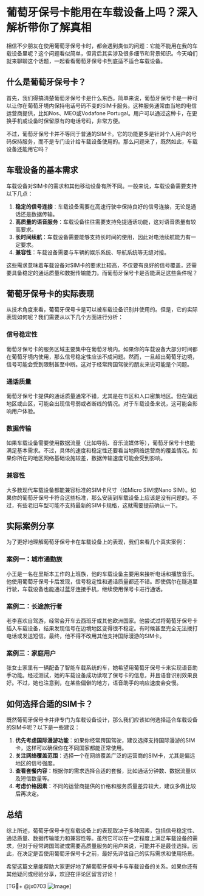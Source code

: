 # 葡萄牙保号卡能用在车载设备上吗？深入解析带你了解真相

相信不少朋友在使用葡萄牙保号卡时，都会遇到类似的问题：它能不能用在我的车载设备里呢？这个问题看似简单，但背后其实涉及很多细节和背景知识。今天咱们就来聊聊这个话题，一起看看葡萄牙保号卡到底适不适合车载设备。

## 什么是葡萄牙保号卡？

首先，我们得搞清楚葡萄牙保号卡是什么东西。简单来说，葡萄牙保号卡是一种可以让你在葡萄牙境内保持电话号码不变的SIM卡服务。这种服务通常由当地的电信运营商提供，比如Nos、MEO或Vodafone Portugal。用户可以通过这种卡，在更换手机或设备时保留原有的电话号码，非常方便。

不过，葡萄牙保号卡并不等同于普通的SIM卡。它的功能更多是针对个人用户的号码保持服务，而不是专门设计给车载设备使用的。那么问题来了，既然如此，车载设备还能用它吗？

## 车载设备的基本需求

车载设备对SIM卡的需求和其他移动设备有所不同。一般来说，车载设备需要支持以下几点：

1. **稳定的信号连接**：车载设备需要在高速行驶中保持良好的信号连接，无论是通话还是数据传输。
2. **高质量的语音服务**：车载设备往往需要支持免提通话功能，这对语音质量有较高要求。
3. **长时间续航**：车载设备需要能够支持长时间的使用，因此对电池续航能力有一定要求。
4. **兼容性**：车载设备需要与车辆的娱乐系统、导航系统等无缝对接。

这些需求意味着车载设备对SIM卡的要求比较高，不仅要有良好的信号覆盖，还需要具备稳定的通话质量和数据传输能力。而葡萄牙保号卡是否能满足这些条件呢？

## 葡萄牙保号卡的实际表现

从技术角度来看，葡萄牙保号卡是可以被车载设备识别并使用的。但是，它的实际表现如何呢？我们需要从以下几个方面进行分析：

### 信号稳定性

葡萄牙保号卡的服务区域主要集中在葡萄牙境内。如果你的车载设备大部分时间都在葡萄牙境内使用，那么信号稳定性应该不成问题。然而，一旦超出葡萄牙边境，信号可能会受到限制甚至中断。这对于经常跨国驾驶的朋友来说可能是个问题。

### 通话质量

葡萄牙保号卡提供的通话质量通常不错，尤其是在市区和人口密集地区。但在偏远地区或山区，可能会出现信号弱或者断线的情况。对于车载设备来说，这可能会影响用户体验。

### 数据传输

如果车载设备需要使用数据流量（比如导航、音乐流媒体等），葡萄牙保号卡也能满足基本需求。不过，具体的速度和稳定性还要看当地网络运营商的覆盖情况。如果你所在的地区网络基础设施较差，数据传输速度可能会受到影响。

### 兼容性

大多数现代车载设备都能兼容标准的SIM卡尺寸（如Micro SIM或Nano SIM）。如果你的葡萄牙保号卡符合这些标准，那么安装到车载设备上应该是没有问题的。不过，有些老旧车型可能不支持最新的SIM卡规格，这就需要提前确认一下。

## 实际案例分享

为了更好地理解葡萄牙保号卡在车载设备上的表现，我们来看几个真实案例：

### 案例一：城市通勤族

小王是一名在里斯本工作的上班族，他的车载设备主要用来接听电话和播放音乐。他使用葡萄牙保号卡后发现，信号稳定性和通话质量都还不错。即使偶尔在隧道里行驶，车载设备也能通过蓝牙连接手机，继续使用保号卡进行通话。

### 案例二：长途旅行者

老李喜欢自驾游，经常会开车去西班牙或其他欧洲国家。他尝试过将葡萄牙保号卡插入车载设备，结果发现信号在边境地区变得很不稳定。有时候甚至完全无法拨打电话或发送短信。最终，他不得不改用其他支持国际漫游的SIM卡。

### 案例三：家庭用户

张女士家里有一辆配备了智能车载系统的车，她希望用葡萄牙保号卡来实现语音助手功能。经过测试，她的车载设备成功读取了保号卡的信息，并且语音识别效果良好。不过，她也注意到，在某些偏僻的地方，语音助手的响应速度会变慢。

## 如何选择合适的SIM卡？

既然葡萄牙保号卡并非专门为车载设备设计，那么我们应该如何选择适合车载设备的SIM卡呢？以下是一些建议：

1. **优先考虑国际漫游功能**：如果你经常跨国驾驶，建议选择支持国际漫游的SIM卡，这样可以确保你在不同国家都能正常使用。
2. **关注网络覆盖范围**：选择一个在网络覆盖广泛的运营商的SIM卡，尤其是偏远地区的信号强度。
3. **查看套餐内容**：根据你的需求选择合适的套餐，比如通话分钟数、数据流量以及短信数量等。
4. **考虑价格因素**：不同的运营商提供的价格和服务质量差异较大，建议多做比较后再决定。

## 总结

综上所述，葡萄牙保号卡在车载设备上的表现取决于多种因素，包括信号稳定性、通话质量、数据传输能力和兼容性等。虽然它可以在一定程度上满足车载设备的需求，但对于经常跨国驾驶或需要高质量服务的用户来说，可能并不是最佳选择。因此，在决定是否使用葡萄牙保号卡之前，最好先评估自己的实际需求和使用场景。

希望这篇文章能帮助大家更好地了解葡萄牙保号卡与车载设备的关系。如果你还有其他疑问或经验分享，欢迎在评论区留言讨论！

[TG💪+ @jx0703 ![Image](https://github.com/user-attachments/assets/dbca1d08-cadb-493c-b0ec-ad6f7a83f270)]